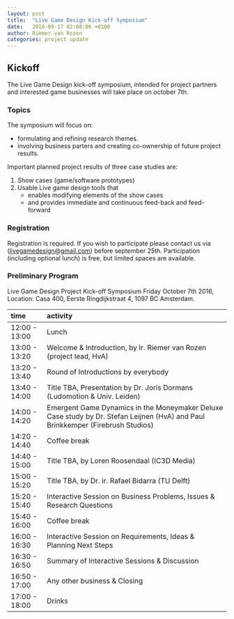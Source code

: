 ```yaml
---
layout: post
title:  "Live Game Design Kick-off Symposium"
date:   2016-09-17 02:08:06 +0100
author: Riemer van Rozen
categories: project update
---
```

## Kickoff
The Live Game Design kick-off symposium, intended for project partners and interested game businesses will take place on october 7th.

### Topics
The symposium will focus on:

* formulating and refining research themes.
* involving business parters and creating co-ownership of future project results.

Important planned project results of three case studies are:

1. Show cases (game/software prototypes)
2. Usable Live game design tools that
   * enables modifying elements of the show cases
   * and provides immediate and continuous feed-back and feed-forward

### Registration
Registration is required. If you wish to participate please contact us via (livegamedesign@gmail.com) before september 25th. Participation (including optional lunch) is free, but limited spaces are available.

### Preliminary Program

Live Game Design Project Kick-off Symposium Friday October 7th 2016, Location: Casa 400, Eerste Ringdijkstraat 4, 1097 BC Amsterdam.

| time          | activity                                                                 |
|:--------------|:-------------------------------------------------------------------------|
| 12:00 - 13:00 | Lunch                                                                    |
| 13:00 - 13:20 | Welcome & Introduction, by Ir. Riemer van Rozen (project lead, HvA)      |
| 13:20 - 13:40 | Round of Introductions by everybody                                      |
| 13:40 - 14:00 | Title TBA, Presentation by Dr. Joris Dormans (Ludomotion & Univ. Leiden) |
| 14:00 - 14:20 | Emergent Game Dynamics in the Moneymaker Deluxe Case study by Dr. Stefan Leijnen (HvA) and Paul Brinkkemper (Firebrush Studios)                                             |
| 14:20 - 14:40 | Coffee break                                                             |
| 14:40 - 15:00 | Title TBA, by Loren Roosendaal (IC3D Media)                              |
| 15:00 - 15:20 | Title TBA, by Dr. ir. Rafael Bidarra (TU Delft)                          |
| 15:20 - 15:40 | Interactive Session on Business Problems, Issues & Research Questions    |
| 15:40 - 16:00 | Coffee break                                                             |
| 16:00 - 16:30 | Interactive Session on Requirements, Ideas & Planning Next Steps         |
| 16:30 - 16:50 | Summary of Interactive Sessions & Discussion                             |
| 16:50 - 17:00 | Any other business & Closing                                             |
| 17:00 - 18:00 | Drinks                                                                   |
